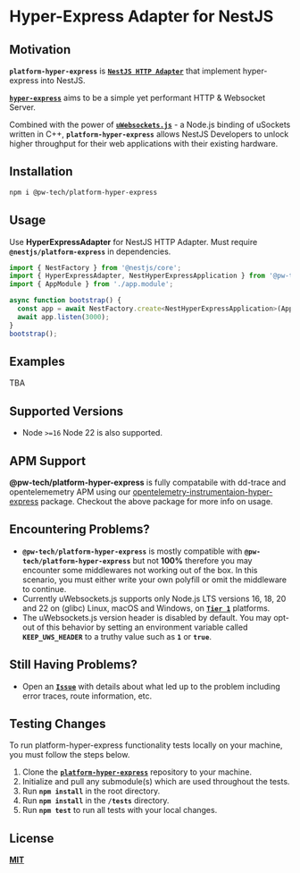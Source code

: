 # Hyper-Express Adapter for NestJS


## Motivation
**`platform-hyper-express`** is [**`NestJS HTTP Adapter`**](https://docs.nestjs.com/faq/http-adapter) that implement hyper-express into NestJS.

[**`hyper-express`**](https://github.com/kartikk221/hyper-express) aims to be a simple yet performant HTTP & Websocket Server.

Combined with the power of [**`uWebsockets.js`**](https://github.com/uNetworking/uWebSockets.js) - a Node.js binding of uSockets written in C++, **`platform-hyper-express`** allows NestJS Developers to unlock higher throughput for their web applications with their existing hardware.



## Installation
```sh
npm i @pw-tech/platform-hyper-express
```



## Usage
Use **HyperExpressAdapter** for NestJS HTTP Adapter. Must require **`@nestjs/platform-express`** in dependencies.
```js
import { NestFactory } from '@nestjs/core';
import { HyperExpressAdapter, NestHyperExpressApplication } from '@pw-tech/platform-hyper-express';
import { AppModule } from './app.module';

async function bootstrap() {
  const app = await NestFactory.create<NestHyperExpressApplication>(AppModule, new HyperExpressAdapter({ max_body_length: 5 * 1024 * 1024 }), { bufferLogs: true });
  await app.listen(3000);
}
bootstrap();
```



## Examples
TBA

## Supported Versions

- Node `>=16`
Node 22 is also supported.

## APM Support

**@pw-tech/platform-hyper-express** is fully compatabile with dd-trace and opentelememetry APM using our [opentelemetry-instrumentaion-hyper-express](https://github.com/tech-pw/opentelemetry-instrumentation-hyper-express) package.
Checkout the above package for more info on usage.


## Encountering Problems?
- **`@pw-tech/platform-hyper-express`** is mostly compatible with **`@pw-tech/platform-hyper-express`** but not **100%** therefore you may encounter some middlewares not working out of the box. In this scenario, you must either write your own polyfill or omit the middleware to continue.
- Currently uWebsockets.js supports only Node.js LTS versions 16, 18, 20 and 22 on (glibc) Linux, macOS and Windows, on [**`Tier 1`**](https://github.com/nodejs/node/blob/master/BUILDING.md#platform-list) platforms.
- The uWebsockets.js version header is disabled by default. You may opt-out of this behavior by setting an environment variable called **`KEEP_UWS_HEADER`** to a truthy value such as **`1`** or **`true`**.



## Still Having Problems?
- Open an [**`Issue`**](https://github.com/tech-pw/opentelemetry-instrumentation-hyper-express/issues) with details about what led up to the problem including error traces, route information, etc.



## Testing Changes
To run platform-hyper-express functionality tests locally on your machine, you must follow the steps below.
1. Clone the [**`platform-hyper-express`**](https://github.com/tech-pw/opentelemetry-instrumentation-hyper-express/issues) repository to your machine.
2. Initialize and pull any submodule(s) which are used throughout the tests.
3. Run **`npm install`** in the root directory.
4. Run **`npm install`** in the **`/tests`** directory.
5. Run **`npm test`** to run all tests with your local changes.



## License
[**MIT**](./LICENSE)